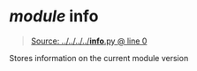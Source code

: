 # *module* **__info__**

> [Source: ../../../../__info__.py @ line 0](../../../../__info__.py#L0)

Stores information on the current module version
